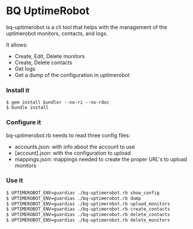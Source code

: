 # BQ UptimeRobot

bq-uptimerobot is a cli tool that helps with the management of the uptimerobot monitors, contacts, and logs.

It allows:
  - Create, Edit, Delete monitors
  - Create, Delete contacts
  - Get logs
  - Get a dump of the configuration in uptimerobot


### Install it
```
$ gem install bundler --no-ri --no-rdoc
$ bundle install
```

### Configure it

bq-uptimerobot.rb needs to read three config files:
- accounts.json: with info about the account to use
- [account].json: with the configuration to upload
- mappings.json: mappings needed to create the proper URL's to upload monitors


### Use it

```sh
$ UPTIMEROBOT_ENV=guardias ./bq-uptimerobot.rb show_config
$ UPTIMEROBOT_ENV=guardias ./bq-uptimerobot.rb dump
$ UPTIMEROBOT_ENV=guardias ./bq-uptimerobot.rb upload_monitors
$ UPTIMEROBOT_ENV=guardias ./bq-uptimerobot.rb create_contacts
$ UPTIMEROBOT_ENV=guardias ./bq-uptimerobot.rb delete_contacts
$ UPTIMEROBOT_ENV=guardias ./bq-uptimerobot.rb delete_monitors

```
